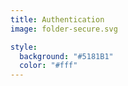 ```yaml
---
title: Authentication
image: folder-secure.svg

style:
  background: "#5181B1"
  color: "#fff"
---
```


